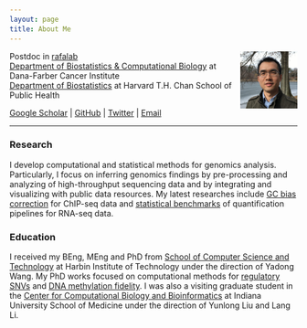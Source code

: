 ```yaml
---
layout: page
title: About Me 
---
```


Postdoc in [rafalab](http://rafalab.github.io)
<img style="float: right;width:100px;height:100px;" 
src="assets/themes/twitter/bootstrap/img/jamaicapond.jpg"> <br>
[Department of Biostatistics & Computational Biology](http://bcb.dfci.harvard.edu)
at Dana-Farber Cancer Institute <br>
[Department of Biostatistics](https://www.hsph.harvard.edu/biostatistics)
at Harvard T.H. Chan School of Public Health

[Google Scholar](https://scholar.google.com/citations?user=T7QIObwAAAAJ) |
[GitHub](https://github.com/tengmx) |
[Twitter](https://twitter.com/mingxiangteng) |
[Email](mailto:mxteng@jimmy.harvard.edu) 

---

### Research

I develop computational and statistical methods for genomics analysis.
Particularly, I focus on inferring genomics findings by pre-processing 
and analyzing of high-throughput sequencing data and by integrating and 
visualizing with public data resources. My latest researches include 
[GC bias correction](https://doi.org/10.1101/090704) for
ChIP-seq data and [statistical benchmarks](https://doi.org/10.1186/s13059-016-0940-1)
of quantification pipelines for RNA-seq data.


### Education

I received my BEng, MEng and PhD from 
[School of Computer Science and Technology](http://encs.hit.edu.cn/)
at Harbin Institute of Technology
under the direction of Yadong Wang. My PhD works focused on
computational methods for 
[regulatory SNVs](https://doi.org/10.1093/bioinformatics/bts275) and 
[DNA methylation fidelity](https://doi.org/10.1371/journal.pone.0032928).
I was also a visiting graduate student in the
[Center for Computational Biology and Bioinformatics](http://www.compbio.iupui.edu)
at Indiana University School of Medicine under the direction of Yunlong Liu
and Lang Li.
